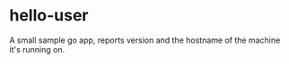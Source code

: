 # hello-user
A small sample go app, reports version and the hostname of the machine it's running on.
